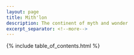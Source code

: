 ```yaml
---
layout: page
title: Mith'lon
description: The continent of myth and wonder
excerpt_separator: <!--more-->
---
```


{% include table_of_contents.html %}
